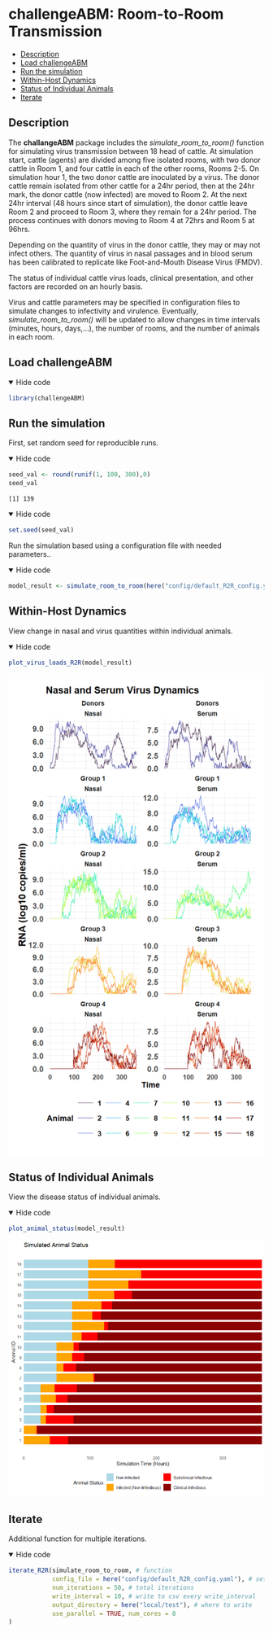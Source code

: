 challengeABM: Room-to-Room Transmission
================

- <a href="#description" id="toc-description">Description</a>
- <a href="#load-challengeabm" id="toc-load-challengeabm">Load
  challengeABM</a>
- <a href="#run-the-simulation" id="toc-run-the-simulation">Run the
  simulation</a>
- <a href="#within-host-dynamics"
  id="toc-within-host-dynamics">Within-Host Dynamics</a>
- <a href="#status-of-individual-animals"
  id="toc-status-of-individual-animals">Status of Individual Animals</a>
- <a href="#iterate" id="toc-iterate">Iterate</a>

## Description

The **challangeABM** package includes the *simulate_room_to_room()*
function for simulating virus transmission between 18 head of cattle. At
simulation start, cattle (agents) are divided among five isolated rooms,
with two donor cattle in Room 1, and four cattle in each of the other
rooms, Rooms 2-5. On simulation hour 1, the two donor cattle are
inoculated by a virus. The donor cattle remain isolated from other
cattle for a 24hr period, then at the 24hr mark, the donor cattle (now
infected) are moved to Room 2. At the next 24hr interval (48 hours since
start of simulation), the donor cattle leave Room 2 and proceed to Room
3, where they remain for a 24hr period. The process continues with
donors moving to Room 4 at 72hrs and Room 5 at 96hrs.

Depending on the quantity of virus in the donor cattle, they may or may
not infect others. The quantity of virus in nasal passages and in blood
serum has been calibrated to replicate like Foot-and-Mouth Disease Virus
(FMDV).

The status of individual cattle virus loads, clinical presentation, and
other factors are recorded on an hourly basis.

Virus and cattle parameters may be specified in configuration files to
simulate changes to infectivity and virulence. Eventually,
*simulate_room_to_room()* will be updated to allow changes in time
intervals (minutes, hours, days,…), the number of rooms, and the number
of animals in each room.

## Load challengeABM

<details open>
<summary>Hide code</summary>

``` r
library(challengeABM)
```

</details>

## Run the simulation

First, set random seed for reproducible runs.

<details open>
<summary>Hide code</summary>

``` r
seed_val <- round(runif(1, 100, 300),0)
seed_val 
```

</details>

    [1] 139

<details open>
<summary>Hide code</summary>

``` r
set.seed(seed_val)
```

</details>

Run the simulation based using a configuration file with needed
parameters..

<details open>
<summary>Hide code</summary>

``` r
model_result <- simulate_room_to_room(here("config/default_R2R_config.yaml"))
```

</details>

## Within-Host Dynamics

View change in nasal and virus quantities within individual animals.

<details open>
<summary>Hide code</summary>

``` r
plot_virus_loads_R2R(model_result)
```

</details>

![](room_to_room_transmission_files/figure-commonmark/unnamed-chunk-5-1.png)

## Status of Individual Animals

View the disease status of individual animals.

<details open>
<summary>Hide code</summary>

``` r
plot_animal_status(model_result)
```

</details>

![](room_to_room_transmission_files/figure-commonmark/unnamed-chunk-6-1.png)

## Iterate

Additional function for multiple iterations.

<details open>
<summary>Hide code</summary>

``` r
iterate_R2R(simulate_room_to_room, # function
            config_file = here("config/default_R2R_config.yaml"), # settings to run
            num_iterations = 50, # total iterations
            write_interval = 10, # write to csv every write_interval
            output_directory = here("local/test"), # where to write
            use_parallel = TRUE, num_cores = 8
)
```

</details>
